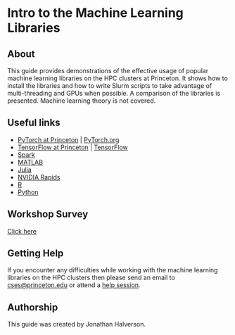 # Intro to the Machine Learning Libraries

## About
This guide provides demonstrations of the effective usage of popular machine learning libraries on the HPC clusters at Princeton. It shows how to install the libraries and how to write Slurm scripts to take advantage of multi-threading and GPUs when possible. A comparison of the libraries is presented. Machine learning theory is not covered.

## Useful links
- [PyTorch at Princeton](https://github.com/PrincetonUniversity/install_pytorch) | [PyTorch.org](https://pytorch.org)  
- [TensorFlow at Princeton](https://github.com/PrincetonUniversity/slurm_mnist) | [TensorFlow](https://www.tensorflow.org)  
- [Spark](https://spark.apache.org/docs/2.2.0/ml-guide.html)  
- [MATLAB](https://www.mathworks.com/solutions/machine-learning.html)  
- [Julia](https://juliacomputing.com/domains/ml-and-ai.html)  
- [NVIDIA Rapids](https://rapids.ai/)  
- [R](https://cran.r-project.org/web/views/MachineLearning.html)  
- [Python](https://scikit-learn.org/stable/)  

## Workshop Survey
[Click here](https://forms.gle/WhoAcb1J82XVTqq38)

## Getting Help

If you encounter any difficulties while working with the machine learning libraries on the HPC clusters then please send an email to <a href="mailto:cses@princeton.edu">cses@princeton.edu</a> or attend a <a href="https://researchcomputing.princeton.edu/education/help-sessions">help session</a>.

## Authorship

This guide was created by Jonathan Halverson.
